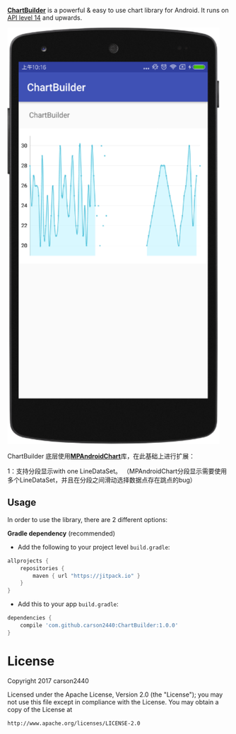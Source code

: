 [**ChartBuilder**](https://github.com/carson2440/ChartBuilder) is a powerful & easy to use chart library for Android. It runs on [API level 14](http://developer.android.com/guide/topics/manifest/uses-sdk-element.html#ApiLevels) and upwards. 

[![images](https://github.com/carson2440/ChartBuilder/blob/master/images/device-2017-10-19-101634.png)](https://github.com/carson2440/ChartBuilder)

ChartBuilder 底层使用[**MPAndroidChart**](https://github.com/PhilJay/MPAndroidChart)库，在此基础上进行扩展：

1：支持分段显示with one LineDataSet。
（MPAndroidChart分段显示需要使用多个LineDataSet，并且在分段之间滑动选择数据点存在跳点的bug）

Usage
-----

In order to use the library, there are 2 different options:

**Gradle dependency** (recommended)

  -  Add the following to your project level `build.gradle`:
 
```gradle
allprojects {
	repositories {
		maven { url "https://jitpack.io" }
	}
}
```
  -  Add this to your app `build.gradle`:
 
```gradle
dependencies {
	compile 'com.github.carson2440:ChartBuilder:1.0.0'
}
```

License
=======
Copyright 2017 carson2440

Licensed under the Apache License, Version 2.0 (the "License");
you may not use this file except in compliance with the License.
You may obtain a copy of the License at

    http://www.apache.org/licenses/LICENSE-2.0